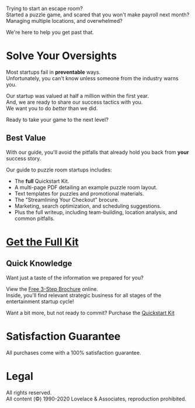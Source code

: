 Trying to start an escape room?  
Started a puzzle game, and scared that you won't make payroll next month?  
Managing multiple locations, and overwhelmed?

We're here to help you get past that.

# Solve Your Oversights
Most startups fail in **preventable** ways.  
Unfortunately, you can't know unless someone from the industry warns you.  

Our startup was valued at half a million within the first year.  
And, we are ready to share our success tactics with you.  
We want you to do *better* than we did.  

Ready to take your game to the next level?

## Best Value
With our guide, you'll avoid the pitfalls that already hold you back from **your** success story.

Our guide to puzzle room startups includes:
- The **full** Quickstart Kit.  
- A multi-page PDF detailing an example puzzle room layout.  
- Text templates for puzzles and promotional materials.  
- The "Streamlining Your Checkout" brocure.  
- Marketing, search optimization, and scheduling suggestions.  
- Plus the full writeup, including team-building, location analysis, and common pitfalls.

[Get the Full Kit](/buy)  
===

## Quick Knowledge
Want just a taste of the information we prepared for you?  

View the [Free 3-Step Brochure](/free) online.  
Inside, you'll find relevant strategic business for all stages of the entertainment startup cycle!

Want a bit more, but not ready to commit?
Purchase the [Quickstart Kit](/buy#quickstart)  

# Satisfaction Guarantee
All purchases come with a 100% satisfaction guarantee.  

# Legal
All rights reserved.  
All content (&copy;) 1990-2020 Lovelace & Associates, reproduction prohibited.
